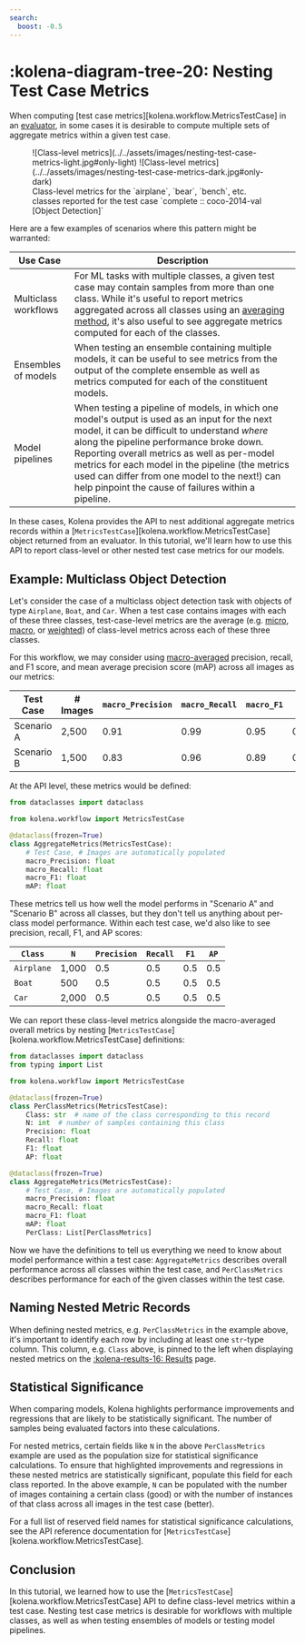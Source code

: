 ```yaml
---
search:
  boost: -0.5
---
```


# :kolena-diagram-tree-20: Nesting Test Case Metrics

When computing [test case metrics][kolena.workflow.MetricsTestCase] in an
[evaluator](../../reference/workflow/evaluator.md), in some cases it is desirable to compute multiple sets of aggregate
metrics within a given test case.

<!-- markdownlint-disable MD013 -->
<figure markdown>
  ![Class-level metrics](../../assets/images/nesting-test-case-metrics-light.jpg#only-light)
  ![Class-level metrics](../../assets/images/nesting-test-case-metrics-dark.jpg#only-dark)
  <figcaption markdown>Class-level metrics for the `airplane`, `bear`, `bench`, etc. classes reported for the test case `complete :: coco-2014-val [Object Detection]`</figcaption>
</figure>
<!-- markdownlint-enable MD013 -->

Here are a few examples of scenarios where this pattern might be warranted:

| Use Case | Description |
| --- | --- |
| Multiclass workflows | For ML tasks with multiple classes, a given test case may contain samples from more than one class. While it's useful to report metrics aggregated across all classes using an [averaging method](../../metrics/averaging-methods.md), it's also useful to see aggregate metrics computed for each of the classes. |
| Ensembles of models | When testing an ensemble containing multiple models, it can be useful to see metrics from the output of the complete ensemble as well as metrics computed for each of the constituent models. |
| Model pipelines | When testing a pipeline of models, in which one model's output is used as an input for the next model, it can be difficult to understand _where_ along the pipeline performance broke down. Reporting overall metrics as well as per-model metrics for each model in the pipeline (the metrics used can differ from one model to the next!) can help pinpoint the cause of failures within a pipeline. |

In these cases, Kolena provides the API to nest additional aggregate metrics records within a
[`MetricsTestCase`][kolena.workflow.MetricsTestCase] object returned from an evaluator. In this tutorial, we'll learn
how to use this API to report class-level or other nested test case metrics for our models.

## Example: Multiclass Object Detection

Let's consider the case of a multiclass object detection task with objects of type `Airplane`, `Boat`, and `Car`.
When a test case contains images with each of these three classes, test-case-level metrics are the average (e.g.
[micro](../../metrics/averaging-methods.md#micro-average), [macro](../../metrics/averaging-methods.md#macro-average), or
[weighted](../../metrics/averaging-methods.md#weighted-average)) of class-level metrics across each of these three classes.

For this workflow, we may consider using [macro-averaged](../../metrics/averaging-methods.md#macro-average) precision,
recall, and F1 score, and mean average precision score (mAP) across all images as our metrics:

| Test Case | # Images | <nobr>`macro_Precision`</nobr> | <nobr>`macro_Recall`</nobr> | <nobr>`macro_F1`</nobr> | <nobr>`mAP`</nobr> |
| --- | --- | --- | --- | --- | --- |
| Scenario A | 2,500 | 0.91 | 0.99 | 0.95 | 0.97 |
| Scenario B | 1,500 | 0.83 | 0.96 | 0.89 | 0.91 |

At the API level, these metrics would be defined:

```python
from dataclasses import dataclass

from kolena.workflow import MetricsTestCase

@dataclass(frozen=True)
class AggregateMetrics(MetricsTestCase):
    # Test Case, # Images are automatically populated
    macro_Precision: float
    macro_Recall: float
    macro_F1: float
    mAP: float
```

These metrics tell us how well the model performs in "Scenario A" and "Scenario B" across all classes,
but they don't tell us anything about per-class model performance.
Within each test case, we'd also like to see precision, recall, F1, and AP
scores:

| `Class` | `N` | `Precision` | `Recall` | `F1` | `AP` |
| --- | --- | --- | --- | --- | --- |
| `Airplane` | 1,000 | 0.5 | 0.5 | 0.5 | 0.5 |
| `Boat` | 500 | 0.5 | 0.5 | 0.5 | 0.5 |
| `Car` | 2,000 | 0.5 | 0.5 | 0.5 | 0.5 |

We can report these class-level metrics alongside the macro-averaged overall metrics by nesting
[`MetricsTestCase`][kolena.workflow.MetricsTestCase] definitions:

```python
from dataclasses import dataclass
from typing import List

from kolena.workflow import MetricsTestCase

@dataclass(frozen=True)
class PerClassMetrics(MetricsTestCase):
    Class: str  # name of the class corresponding to this record
    N: int  # number of samples containing this class
    Precision: float
    Recall: float
    F1: float
    AP: float

@dataclass(frozen=True)
class AggregateMetrics(MetricsTestCase):
    # Test Case, # Images are automatically populated
    macro_Precision: float
    macro_Recall: float
    macro_F1: float
    mAP: float
    PerClass: List[PerClassMetrics]
```

Now we have the definitions to tell us everything we need to know about model performance within a test case:
`AggregateMetrics` describes overall performance across all classes within the test case, and `PerClassMetrics`
describes performance for each of the given classes within the test case.

## Naming Nested Metric Records

When defining nested metrics, e.g. `PerClassMetrics` in the example above, it's important to identify each row by
including at least one `str`-type column. This column, e.g. `Class` above, is pinned to the left when displaying nested
metrics on the [:kolena-results-16: Results](https://app.kolena.com/redirect/results) page.

## Statistical Significance

When comparing models, Kolena highlights performance improvements and regressions that are likely to be statistically
significant. The number of samples being evaluated factors into these calculations.

For nested metrics, certain fields like `N` in the above `PerClassMetrics` example are used as the population size for
statistical significance calculations. To ensure that highlighted improvements and regressions in these nested metrics
are statistically significant, populate this field for each class reported. In the above example, `N` can be populated
with the number of images containing a certain class (good) or with the number of instances of that class across all
images in the test case (better).

For a full list of reserved field names for statistical significance calculations, see the API reference documentation
for [`MetricsTestCase`][kolena.workflow.MetricsTestCase].

## Conclusion

In this tutorial, we learned how to use the [`MetricsTestCase`][kolena.workflow.MetricsTestCase] API to define
class-level metrics within a test case. Nesting test case metrics is desirable for workflows with multiple classes, as
well as when testing ensembles of models or testing model pipelines.
